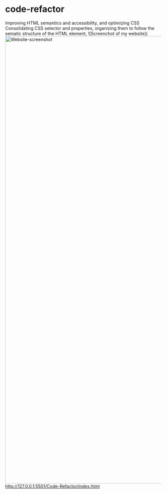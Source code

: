 # code-refactor
Improving HTML semantics and accessibility, and optimizing CSS
Consolidating CSS selector and properties,
organizing them to follow the sematic structure of the HTML element,
![Screenchot of my website](<img width="1439" alt="Website-screenshot" src="https://user-images.githubusercontent.com/118768377/208609394-16f5ce2d-0f7a-4439-80da-bc6545b4a7d9.png">
http://127.0.0.1:5501/Code-Refactor/index.html
